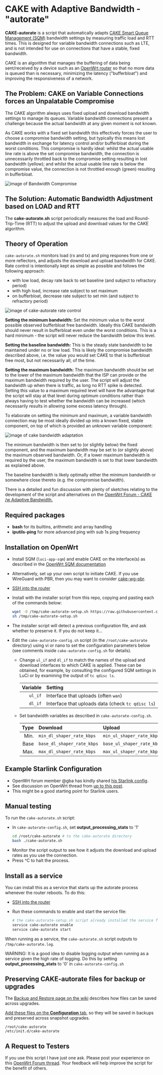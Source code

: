 # CAKE with Adaptive Bandwidth - "autorate"

**CAKE-autorate** is a script that automatically adapts
[CAKE Smart Queue Management (SQM)](https://www.bufferbloat.net/projects/codel/wiki/Cake/)
bandwidth settings by measuring traffic load and RTT times.
This is designed for variable bandwidth connections such as LTE,
and is not intended for use on connections that
have a stable, fixed bandwidth.

CAKE is an algorithm that manages the buffering of data
being sent/received by a device such as an
[OpenWrt router](https://openwrt.org) so that
no more data is queued than is necessary,
minimizing the latency ("bufferbloat") and
improving the responsiveness of a network.

## The Problem: CAKE on Variable Connections forces an Unpalatable Compromise

The CAKE algorithm always uses fixed upload and download
bandwidth settings to manage its queues.
Variable bandwidth connections present a challenge because
the actual bandwidth at any given moment is not known. 

As CAKE works with a fixed set bandwidth this effectively forces
the user to choose a compromise bandwidth setting,
but typically this means lost bandwidth in exchange
for latency control and/or bufferbloat during the worst conditions.
This compromise is hardly ideal: whilst the actual usable
line rate is above the set compromise bandwidth,
the connection is unnecessarily throttled back
to the compromise setting resulting in lost bandwidth (yellow);
and whilst the actual usable line rate is below the
compromise value, the connection is not throttled enough
(green) resulting in bufferbloat.

![image of Bandwidth Compromise](images/bandwidth-compromise.png)

## The Solution: Automatic Bandwidth Adjustment based on LOAD and RTT

The **cake-autorate.sh** script periodically measures the load and Round-Trip-Time (RTT)
to adjust the upload and download values for the CAKE algorithm.

## Theory of Operation

`cake-autorate.sh` monitors load (rx and tx) and ping respones from one or more reflectors,
and adjusts the download and upload bandwidth for CAKE.
Rate control is intentionally kept as simple as possible and follows the following approach:

- with low load, decay rate back to set baseline (and subject to refractory period)
- with high load, increase rate subject to set maximum
- on bufferbloat, decrease rate subject to set min (and subject to refractory period)

![image of cake-autorate rate control](images/cake-bandwidth-autorate-rate-control.png)

**Setting the minimum bandwidth:** 
Set the minimum value to the worst possible observed bufferbloat free bandwidth. Ideally this CAKE bandwidth should never result in bufferbloat even under the worst conditions. This is a hard minimum - the script will never reduce the bandwidth below this level.

**Setting the baseline bandwidth:** 
This is the steady state bandwidth to be maintained under no or low load. This is likely the compromise bandwidth described above, i.e. the value you would set CAKE to that is bufferbloat free most, but not necessarily all, of the time. 

**Setting the maximum bandwidth:** 
The maximum bandwidth should be set to the lower of the maximum bandwidth that the ISP can provide or the maximum bandwidth required by the user. The script will adjust the bandwidth up when there is traffic, as long no RTT spike is detected. Setting this value to a maximum required level will have the advantage that the script will stay at that level during optimum conditions rather than always having to test whether the bandwidth can be increased (which necessarily results in allowing some excess latency through).

To elaborate on setting the minimum and maximum, a variable bandwidth connection may be most ideally divided up into a known fixed, stable component, on top of which is provided an unknown variable component:

![image of cake bandwidth adaptation](images/cake-bandwidth-adaptation.png)

The minimum bandwidth is then set to (or slightly below) the fixed component, and the maximum bandwidth may be set to (or slightly above) the maximum observed bandwidth. Or, if a lower maximum bandwidth is required by the user, the maximum bandwidth is set to that lower bandwidth as explained above.

The baseline bandwidth is likely optimally either the minimum bandwidth or somewhere close thereto (e.g. the compromise bandwidth). 

There is a detailed and fun discussion with plenty of sketches relating to the development of the script and alternatives on the
[OpenWrt Forum - CAKE /w Adaptive Bandwidth.](https://forum.openwrt.org/t/cake-w-adaptive-bandwidth/108848/312)

## Required packages

- **bash** for its builtins, arithmetic and array handling
- **iputils-ping** for more advanced ping with sub 1s ping frequency

## Installation on OpenWrt

- Install SQM (`luci-app-sqm`) and enable CAKE on the interface(s)
as described in the
[OpenWrt SQM documentation](https://openwrt.org/docs/guide-user/network/traffic-shaping/sqm)
- Alternatively, set up your own script to initiate CAKE. If you use WireGuard with PBR, then you may want to consider [cake-wg-pbr](https://github.com/lynxthecat/cake-wg-pbr).
- [SSH into the router](https://openwrt.org/docs/guide-quick-start/sshadministration)
- Install with the installer script from this repo,
copying and pasting each of the commands below:

   ```bash
   wget -O /tmp/cake-autorate-setup.sh https://raw.githubusercontent.com/lynxthecat/CAKE-autorate/main/cake-autorate-setup.sh
   sh /tmp/cake-autorate-setup.sh
   ```

- The installer script will detect a previous configuration file,
and ask whether to preserve it. If you do not keep it...
- Edit the `cake-autorate-config.sh` script (in the `/root/cake-autorate` directory) using
vi or nano to set the configuration parameters below
(see comments inside `cake-autorate-config.sh` for details). 

  - Change `ul_if` and `dl_if` to match the names of the upload and download interfaces to which CAKE is applied. These can be obtained, for example, by consulting the configured SQM settings in LuCi or by examining the output of `tc qdisc ls`.

      | Variable | Setting | 
      |----: |   :-------- | 
      | `ul_if` | Interface that uploads (often `wan`) | `min_ul_shaper_rate_kbps` |
      | `dl_if` | Interface that uploads data (check `tc qdisc ls`) |

  - Set bandwidth variables as described in `cake-autorate-config.sh`.
 
      | Type | Download | Upload |
      |----: |   :-------- | :------ |
      | Min. | `min_dl_shaper_rate_kbps` | `min_ul_shaper_rate_kbps` |
      | Base | `base_dl_shaper_rate_kbps` | `base_ul_shaper_rate_kbps` |
      | Max. | `max_dl_shaper_rate_kbps` | `max_ul_shaper_rate_kbps` |

## Example Starlink Configuration

- OpenWrt forum member @gba has kindly shared [his Starlink config](https://github.com/lynxthecat/CAKE-autorate/blob/main/Example_Starlink_config.sh).
- See discussion on OpenWrt thread from [up to this post](https://forum.openwrt.org/t/cake-w-adaptive-bandwidth/108848/3100?u=lynx).
- This might be a good starting point for Starlink users.

## Manual testing

To run the `cake-autorate.sh` script:

* In `cake-autorate-config.sh`, set **output\_processing\_stats** to '1' 
 
   ```bash
   cd /root/cake-autorate # to the cake-autorate directory
   bash ./cake-autorate.sh
   ```

- Monitor the script output to see how it adjusts the download
and upload rates as you use the connection. 
- Press ^C to halt the process.

## Install as a service

You can install this as a service that starts up the autorate process whenever the router reboots.
To do this:

- [SSH into the router](https://openwrt.org/docs/guide-quick-start/sshadministration)
- Run these commands to enable and start the service file:

   ```bash
   # the cake-autorate-setup.sh script already installed the service file
   service cake-autorate enable
   service cake-autorate start
   ```

When running as a service, the `cake-autorate.sh` script outputs to `/tmp/cake-autorate.log`.

WARNING: It is a good idea to disable logging output when
running as a service given the high rate of logging.
Do this by setting **output\_processing\_stats** to '0' in `cake-autorate-config.sh`

## Preserving CAKE-autorate files for backup or upgrades

The [Backup and Restore page on the wiki](https://openwrt.org/docs/guide-user/troubleshooting/backup_restore#customize_and_verify)
describes how files can be saved across upgrades. 

[Add these files on the **Configuration** tab](https://openwrt.org/docs/guide-user/troubleshooting/backup_restore#back_up),
so they will be saved in backups and preserved across snapshot upgrades.

 ```
/root/cake-autorate
/etc/init.d/cake-autorate
 ```
  
## A Request to Testers

If you use this script I have just one ask. Please post your experience on this [OpenWrt Forum thread](https://forum.openwrt.org/t/cake-w-adaptive-bandwidth/108848/). Your feedback will help improve the script for the benefit of others.  
